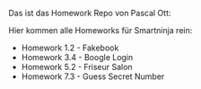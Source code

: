 Das ist das Homework Repo von Pascal Ott:

Hier kommen alle Homeworks für Smartninja rein:

- Homework 1.2 - Fakebook
- Homework 3.4 - Boogle Login
- Homework 5.2 - Friseur Salon
- Homework 7.3 - Guess Secret Number
